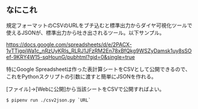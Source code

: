 ## なにこれ
規定フォーマットのCSVのURLをブチ込むと標準出力からダイヤ可視化ツールで使えるJSONが、標準出力から吐き出されるツール。以下サンプル。

https://docs.google.com/spreadsheets/d/e/2PACX-1vTTjgpjWa1c_nRzUyKRIs_RLRJ1JFzRM2En78xBfQkg9WSZyDamsk1uy8sSOef-9KRY4W15-sqHounG/pubhtml?gid=0&single=true

特にGoogle Spreadsheetは作った表計算シートをCSVとして公開できるので、これをPythonスクリプトの引数に渡すと簡単にJSONを作れる。

[ファイル]→[Webに公開]から当該シートをCSVで公開すればよい。

```
$ pipenv run ./csv2json.py `URL`
```
